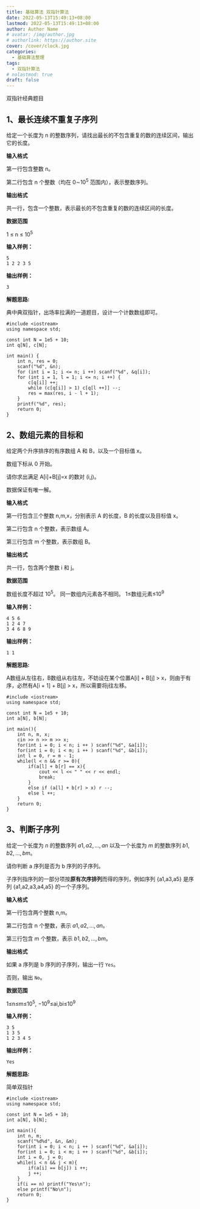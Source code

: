 ```yaml
---
title: 基础算法 双指针算法
date: 2022-05-13T15:49:13+08:00
lastmod: 2022-05-13T15:49:13+08:00
author: Author Name
# avatar: /img/author.jpg
# authorlink: https://author.site
cover: /cover/clock.jpg
categories:
  - 基础算法整理
tags:
  - 双指针算法
# nolastmod: true
draft: false
---
```


双指针经典题目

<!--more-->

## 1、最长连续不重复子序列

给定一个长度为 n 的整数序列，请找出最长的不包含重复的数的连续区间，输出它的长度。

**输入格式**

第一行包含整数 n。

第二行包含 n 个整数（均在 0∼10<sup>5</sup> 范围内），表示整数序列。

**输出格式**

共一行，包含一个整数，表示最长的不包含重复的数的连续区间的长度。

**数据范围**

1 ≤ n ≤ 10<sup>5</sup>

**输入样例：**

```
5
1 2 2 3 5
```

**输出样例：**

```
3
```

**解题思路:**

典中典双指针，出场率拉满的一道题目，设计一个计数数组即可。

```
#include <iostream>
using namespace std;

const int N = 1e5 + 10;
int q[N], c[N];

int main() {
    int n, res = 0;
    scanf("%d", &n);
    for (int i = 1; i <= n; i ++) scanf("%d", &q[i]);
    for (int i = 1, l = 1; i <= n; i ++) {
        c[q[i]] ++;
        while (c[q[i]] > 1) c[q[l ++]] --;
        res = max(res, i - l + 1);
    }
    printf("%d", res);
    return 0;
}
```

## 2、数组元素的目标和

给定两个升序排序的有序数组 A 和 B，以及一个目标值 x。

数组下标从 0 开始。

请你求出满足 A[i]+B[j]=x 的数对 (i,j)。

数据保证有唯一解。

**输入格式**

第一行包含三个整数 n,m,x，分别表示 A 的长度，B 的长度以及目标值 x。

第二行包含 n 个整数，表示数组 A。

第三行包含 m 个整数，表示数组 B。

**输出格式**

共一行，包含两个整数 i 和 j。

**数据范围**

数组长度不超过 10<sup>5</sup>。
同一数组内元素各不相同。
1≤数组元素≤10<sup>9</sup>

**输入样例：**

```
4 5 6
1 2 4 7
3 4 6 8 9
```

**输出样例：**

```
1 1
```

**解题思路:**

A数组从左往右，B数组从右往左，不妨设在某个位置A[i] + B[j] > x，则由于有序，必然有A[i + 1] + B[j] > x，所以需要将j往左移。

```
#include <iostream>
using namespace std;

const int N = 1e5 + 10;
int a[N], b[N];

int main(){
    int n, m, x;
    cin >> n >> m >> x;
    for(int i = 0; i < n; i ++ ) scanf("%d", &a[i]);
    for(int i = 0; i < m; i ++ ) scanf("%d", &b[i]);
    int l = 0, r = m - 1;
    while(l < n && r >= 0){
        if(a[l] + b[r] == x){
            cout << l << " " << r << endl;
            break;
        }
        else if (a[l] + b[r] > x) r --;
        else l ++;
    }
    return 0;
}
```

## 3、判断子序列

给定一个长度为 $n$ 的整数序列 $a1,a2,…,an$ 以及一个长度为 $m$ 的整数序列 $b1,b2,…,bm$。

请你判断 a 序列是否为 b 序列的子序列。

子序列指序列的一部分项按**原有次序排列**而得的序列，例如序列 {a1,a3,a5} 是序列 {a1,a2,a3,a4,a5} 的一个子序列。

**输入格式**

第一行包含两个整数 n,m。

第二行包含 n 个整数，表示 $a1,a2,…,an$。

第三行包含 m 个整数，表示 $b1,b2,…,bm$。

**输出格式**

如果 a 序列是 b 序列的子序列，输出一行 `Yes`。

否则，输出 `No`。

**数据范围**

1≤n≤m≤10<sup>5</sup>,
−10<sup>9</sup>≤ai,bi≤10<sup>9</sup>

**输入样例：**

```
3 5
1 3 5
1 2 3 4 5
```

**输出样例：**

```
Yes
```

**解题思路:**

简单双指针

```
#include <iostream>
using namespace std;

const int N = 1e5 + 10;
int a[N], b[N];

int main(){
    int n, m;
    scanf("%d%d", &n, &m);
    for(int i = 0; i < n; i ++ ) scanf("%d", &a[i]);
    for(int i = 0; i < m; i ++ ) scanf("%d", &b[i]);
    int i = 0, j = 0;
    while(i < n && j < m){
        if(a[i] == b[j]) i ++;
        j ++;
    }
    if(i == n) printf("Yes\n");
    else printf("No\n");
    return 0;
}
```

